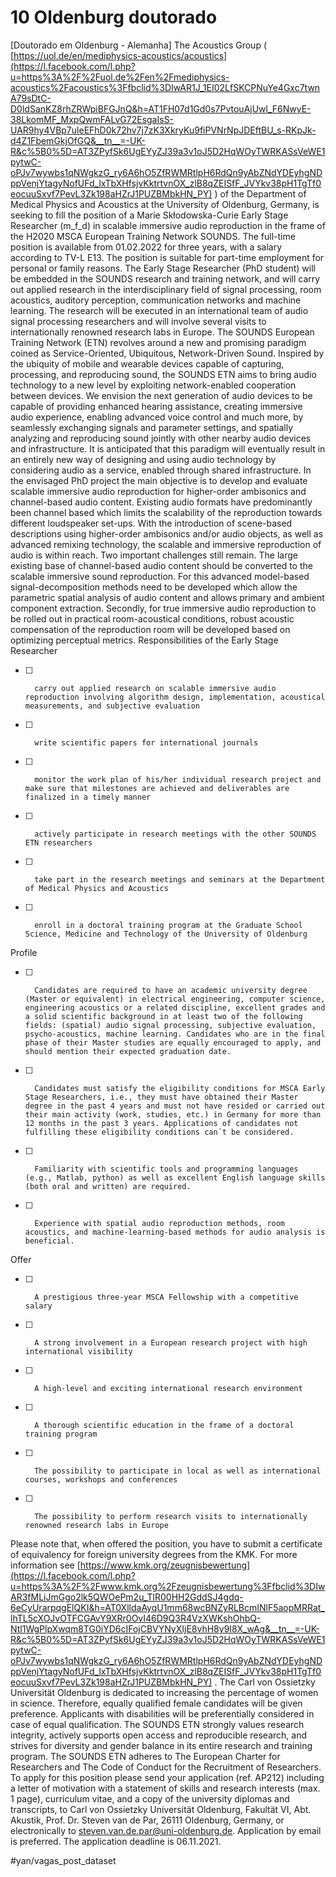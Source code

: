 # 10 Oldenburg doutorado
[Doutorado em Oldenburg - Alemanha]
The Acoustics Group ( [https://uol.de/en/mediphysics-acoustics/acoustics](https://l.facebook.com/l.php?u=https%3A%2F%2Fuol.de%2Fen%2Fmediphysics-acoustics%2Facoustics%3Ffbclid%3DIwAR1J_1EI02LfSKCPNuYe4Gxc7twnA79sDtC-D0ldSanKZ8rhZRWpiBFGJnQ&h=AT1FH07d1Gd0s7PvtouAjUwl_F6NwyE-38LkomMF_MxpQwmFALvG72EsgaIsS-UAR9hy4VBp7uleEFhD0k72hv7j7zK3XkryKu9fiPVNrNpJDEftBU_s-RKpJk-d4Z1FbemGkjOfGQ&__tn__=-UK-R&c%5B0%5D=AT3ZPyfSk6UgEYyZJ39a3v1oJ5D2HqWOyTWRKASsVeWE1pytwC-oPJv7wywbs1qNWgkzG_ry6A6hO5ZfRWMRtlpH6RdQn9yAbZNdYDEyhgNDppVenjYtagyNofUFd_lxTbXHfsjvKktrtvnOX_zlB8qZEISfF_JVYkv38pH1TgTf0eocuuSxvf7PevL3Zk198aHZrJ1PUZBMbkHN_PY) ) of the Department of Medical Physics and Acoustics at the University of Oldenburg, Germany, is seeking to fill the position of a
Marie Skłodowska-Curie Early Stage Researcher (m_f_d)
in scalable immersive audio reproduction
in the frame of the H2020 MSCA European Training Network SOUNDS. The full-time position is available from 01.02.2022 for three years, with a salary according to TV-L E13. The position is suitable for part-time employment for personal or family reasons.
The Early Stage Researcher (PhD student) will be embedded in the SOUNDS research and training network, and will carry out applied research in the interdisciplinary field of signal processing, room acoustics, auditory perception, communication networks and machine learning. The research will be executed in an international team of audio signal processing researchers and will involve several visits to internationally renowned research labs in Europe.
The SOUNDS European Training Network (ETN) revolves around a new and promising paradigm coined as Service-Oriented, Ubiquitous, Network-Driven Sound. Inspired by the ubiquity of mobile and wearable devices capable of capturing, processing, and reproducing sound, the SOUNDS ETN aims to bring audio technology to a new level by exploiting network-enabled cooperation between devices. We envision the next generation of audio devices to be capable of providing enhanced hearing assistance, creating immersive audio experience, enabling advanced voice control and much more, by seamlessly exchanging signals and parameter settings, and spatially analyzing and reproducing sound jointly with other nearby audio devices and infrastructure. It is anticipated that this paradigm will eventually result in an entirely new way of designing and using audio technology by considering audio as a service, enabled through shared infrastructure.
In the envisaged PhD project the main objective is to develop and evaluate scalable immersive audio reproduction for higher-order ambisonics and channel-based audio content. Existing audio formats have predominantly been channel based which limits the scalability of the reproduction towards different loudspeaker set-ups. With the introduction of scene-based descriptions using higher-order ambisonics and/or audio objects, as well as advanced remixing technology, the scalable and immersive reproduction of audio is within reach. Two important challenges still remain. The large existing base of channel-based audio content should be converted to the scalable immersive sound reproduction. For this advanced model-based signal-decomposition methods need to be developed which allow the parametric spatial analysis of audio content and allows primary and ambient component extraction. Secondly, for true immersive audio reproduction to be rolled out in practical room-acoustical conditions, robust acoustic compensation of the reproduction room will be developed based on optimizing perceptual metrics.
Responsibilities of the Early Stage Researcher
- [ ]       carry out applied research on scalable immersive audio reproduction involving algorithm design, implementation, acoustical measurements, and subjective evaluation
- [ ]       write scientific papers for international journals
- [ ]       monitor the work plan of his/her individual research project and make sure that milestones are achieved and deliverables are finalized in a timely manner
- [ ]       actively participate in research meetings with the other SOUNDS ETN researchers
- [ ]       take part in the research meetings and seminars at the Department of Medical Physics and Acoustics
- [ ]       enroll in a doctoral training program at the Graduate School Science, Medicine and Technology of the University of Oldenburg
Profile
- [ ]       Candidates are required to have an academic university degree (Master or equivalent) in electrical engineering, computer science, engineering acoustics or a related discipline, excellent grades and a solid scientific background in at least two of the following fields: (spatial) audio signal processing, subjective evaluation, psycho-acoustics, machine learning. Candidates who are in the final phase of their Master studies are equally encouraged to apply, and should mention their expected graduation date.
- [ ]       Candidates must satisfy the eligibility conditions for MSCA Early Stage Researchers, i.e., they must have obtained their Master degree in the past 4 years and must not have resided or carried out their main activity (work, studies, etc.) in Germany for more than 12 months in the past 3 years. Applications of candidates not fulfilling these eligibility conditions can´t be considered.
- [ ]       Familiarity with scientific tools and programming languages (e.g., Matlab, python) as well as excellent English language skills (both oral and written) are required.
- [ ]       Experience with spatial audio reproduction methods, room acoustics, and machine-learning-based methods for audio analysis is beneficial.
Offer
- [ ]       A prestigious three-year MSCA Fellowship with a competitive salary
- [ ]       A strong involvement in a European research project with high international visibility
- [ ]       A high-level and exciting international research environment
- [ ]       A thorough scientific education in the frame of a doctoral training program
- [ ]       The possibility to participate in local as well as international courses, workshops and conferences
- [ ]       The possibility to perform research visits to internationally renowned research labs in Europe
Please note that, when offered the position, you have to submit a certificate of equivalency for foreign university degrees from the KMK. For more information see  [https://www.kmk.org/zeugnisbewertung](https://l.facebook.com/l.php?u=https%3A%2F%2Fwww.kmk.org%2Fzeugnisbewertung%3Ffbclid%3DIwAR3fMLiJmGgo2lk5QWOePm2u_TlR00HH2GddSJ4gdq-6eCyUrarpqgElQKI&h=AT0XlldaAyqU1mm68wcBNZyRLBcmINlF5aopMRRat_lhTL5cXOJvOTFCGAvY9XRr0OvI46D9Q3R4VzXWKshOhbQ-Ntl1WgPlpXwqm8TG0iYD6cIFojCBVYNyXIjE8vhH8y9I8X_wAg&__tn__=-UK-R&c%5B0%5D=AT3ZPyfSk6UgEYyZJ39a3v1oJ5D2HqWOyTWRKASsVeWE1pytwC-oPJv7wywbs1qNWgkzG_ry6A6hO5ZfRWMRtlpH6RdQn9yAbZNdYDEyhgNDppVenjYtagyNofUFd_lxTbXHfsjvKktrtvnOX_zlB8qZEISfF_JVYkv38pH1TgTf0eocuuSxvf7PevL3Zk198aHZrJ1PUZBMbkHN_PY) .
The Carl von Ossietzky Universität Oldenburg is dedicated to increasing the percentage of women in science. Therefore, equally qualified female candidates will be given preference. Applicants with disabilities will be preferentially considered in case of equal qualification.
The SOUNDS ETN strongly values research integrity, actively supports open access and reproducible research, and strives for diversity and gender balance in its entire research and training program. The SOUNDS ETN adheres to The European Charter for Researchers and The Code of Conduct for the Recruitment of Researchers.
To apply for this position please send your application (ref. AP212) including a letter of motivation with a statement of skills and research interests (max. 1 page), curriculum vitae, and a copy of the university diplomas and transcripts, to Carl von Ossietzky Universität Oldenburg, Fakultät VI, Abt. Akustik, Prof. Dr. Steven van de Par, 26111 Oldenburg, Germany, or electronically to steven.van.de.par@uni-oldenburg.de. Application by email is preferred. The application deadline is 06.11.2021.


#yan/vagas_post_dataset